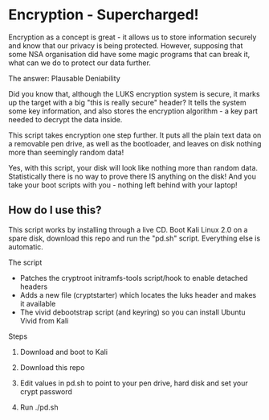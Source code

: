 Encryption - Supercharged!
==========================

Encryption as a concept is great - it allows us to store information securely and
know that our privacy is being protected. However, supposing that some NSA organisation
did have some magic programs that can break it, what can we do to protect our data further.

The answer: Plausable Deniability

Did you know that, although the LUKS encryption system is secure, it marks up
the target with a big "this is really secure" header? It tells the system some key
information, and also stores the encryption algorithm - a key part needed to decrypt
the data inside.

This script takes encryption one step further. It puts all the plain text
data on a removable pen drive, as well as the bootloader, and leaves on disk nothing
more than seemingly random data!

Yes, with this script, your disk will look like nothing more than random data.
Statistically there is no way to prove there IS anything on the disk! And you take
your boot scripts with you - nothing left behind with your laptop!

How do I use this?
------------------

This script works by installing through a live CD. Boot Kali Linux 2.0 on a spare disk,
download this repo and run the "pd.sh" script. Everything else is automatic.

The script

- Patches the cryptroot initramfs-tools script/hook to enable detached headers
- Adds a new file (cryptstarter) which locates the luks header and makes it available
- The vivid debootstrap script (and keyring) so you can install Ubuntu Vivid from Kali
 
Steps

1. Download and boot to Kali

2. Download this repo

3. Edit values in pd.sh to point to your pen drive, hard disk and set your crypt password

4. Run ./pd.sh
